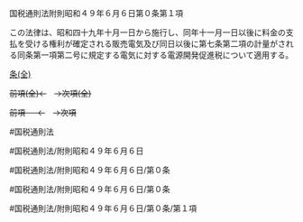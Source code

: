 国税通則法附則昭和４９年６月６日第０条第１項

この法律は、昭和四十九年十月一日から施行し、同年十一月一日以後に料金の支払を受ける権利が確定される販売電気及び同日以後に第七条第二項の計量がされる同条第一項第二号に規定する電気に対する電源開発促進税について適用する。

[条(全)](国税通則法＿＿＿＿附則昭和４９年６月６日第０条_.md)

~~前項(全)←~~　~~→次項(全)~~

~~前項 　 ←~~　~~→次項~~



#国税通則法

#国税通則法/附則昭和４９年６月６日

#国税通則法/附則昭和４９年６月６日/第０条

#国税通則法/附則昭和４９年６月６日/第０条

#国税通則法/附則昭和４９年６月６日/第０条/第１項

